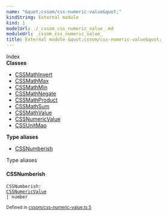 ```yaml
---
name: "&quot;cssom/css-numeric-value&quot;"
kindString: External module
kind: 1
modelUrl: ./_cssom_css_numeric_value_.md
moduleUrl: _cssom_css_numeric_value_
title: External module &quot;cssom/css-numeric-value&quot;
---
```








<section >
<div class="lead pb-2">Index</div>
<section class="tsd-panel tsd-index-panel">
<div class="tsd-index-content">
<section class="tsd-index-section ">
<strong>Classes</strong>
<ul>
<li class="tsd-kind-class tsd-parent-kind-external-module"><a href="../_cssom_css_numeric_value_.cssmathinvert/" class="tsd-kind-icon">CSSMath<wbr>Invert</a></li>
<li class="tsd-kind-class tsd-parent-kind-external-module"><a href="../_cssom_css_numeric_value_.cssmathmax/" class="tsd-kind-icon">CSSMath<wbr>Max</a></li>
<li class="tsd-kind-class tsd-parent-kind-external-module"><a href="../_cssom_css_numeric_value_.cssmathmin/" class="tsd-kind-icon">CSSMath<wbr>Min</a></li>
<li class="tsd-kind-class tsd-parent-kind-external-module"><a href="../_cssom_css_numeric_value_.cssmathnegate/" class="tsd-kind-icon">CSSMath<wbr>Negate</a></li>
<li class="tsd-kind-class tsd-parent-kind-external-module"><a href="../_cssom_css_numeric_value_.cssmathproduct/" class="tsd-kind-icon">CSSMath<wbr>Product</a></li>
<li class="tsd-kind-class tsd-parent-kind-external-module"><a href="../_cssom_css_numeric_value_.cssmathsum/" class="tsd-kind-icon">CSSMath<wbr>Sum</a></li>
<li class="tsd-kind-class tsd-parent-kind-external-module"><a href="../_cssom_css_numeric_value_.cssmathvalue/" class="tsd-kind-icon">CSSMath<wbr>Value</a></li>
<li class="tsd-kind-class tsd-parent-kind-external-module"><a href="../_cssom_css_numeric_value_.cssnumericvalue/" class="tsd-kind-icon">CSSNumeric<wbr>Value</a></li>
<li class="tsd-kind-class tsd-parent-kind-external-module"><a href="../_cssom_css_numeric_value_.cssunitmap/" class="tsd-kind-icon">CSSUnit<wbr>Map</a></li>
</ul>
</section>
<section class="tsd-index-section ">
<strong>Type aliases</strong>
<ul>
<li class="tsd-kind-type-alias tsd-parent-kind-external-module"><a href="../_cssom_css_numeric_value_/#cssnumberish" class="tsd-kind-icon">CSSNumberish</a></li>
</ul>
</section>
</div>
</section>
</section>
<section>
<div class="lead">Type aliases</div>
<section class="pb-4 pt-2 tsd-kind-type-alias tsd-parent-kind-external-module">
<div class="d-flex flex-row">

<h4 id="cssnumberish">CSSNumberish</h4>
</div>

<code class="tsd-signature tsd-kind-icon">CSSNumberish<span class="tsd-signature-symbol">:</span> <a href="../_cssom_css_numeric_value_.cssnumericvalue/" class="tsd-signature-type">CSSNumericValue</a><span class="tsd-signature-symbol"> | </span><span class="tsd-signature-type">number</span></code>

<aside class="tsd-sources pb-2">
<div class="d-flex flex-column">
<small class="text-muted">Defined in <a href="https://github.com/umbopepato/visua/blob/098ba6b/src/cssom/css-numeric-value.ts#L5">cssom/css-numeric-value.ts:5</a></small>
</div>
</aside>




</section>
</section>
